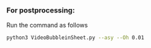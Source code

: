 ### For postprocessing:
Run the command as follows
  ```sh
  python3 VideoBubbleinSheet.py --asy --Oh 0.01
  ```

